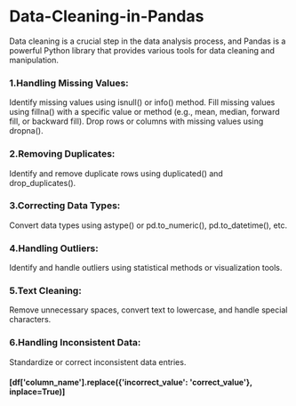 # Data-Cleaning-in-Pandas
Data cleaning is a crucial step in the data analysis process, and Pandas is a powerful Python library that provides various tools for data cleaning and manipulation.


### 1.Handling Missing Values:

Identify missing values using isnull() or info() method.
Fill missing values using fillna() with a specific value or method (e.g., mean, median, forward fill, or backward fill).
Drop rows or columns with missing values using dropna().

### 2.Removing Duplicates:

Identify and remove duplicate rows using duplicated() and drop_duplicates().

### 3.Correcting Data Types:

Convert data types using astype() or pd.to_numeric(), pd.to_datetime(), etc.

### 4.Handling Outliers:

Identify and handle outliers using statistical methods or visualization tools.

### 5.Text Cleaning:

Remove unnecessary spaces, convert text to lowercase, and handle special characters.

### 6.Handling Inconsistent Data:

Standardize or correct inconsistent data entries.

#### [df['column_name'].replace({'incorrect_value': 'correct_value'}, inplace=True)]
